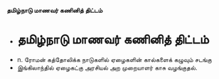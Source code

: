 **தமிழ்நாடு மாணவர் கணினித் திட்டம்**
- # தமிழ்நாடு மாணவர் கணினித் திட்டம்
- n. ரோமன் கத்தோலிக்க நாடுகளில் ஏழைகளின் கால்களைக் கழுவும் சடங்கு
- இங்கிலாந்தில் ஏழைகட்கு அரசியல் அற முறையாளர் காசு வழங்குதல்.

